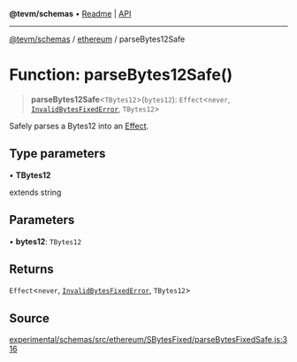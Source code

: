 **@tevm/schemas** • [Readme](../../README.md) \| [API](../../modules.md)

***

[@tevm/schemas](../../README.md) / [ethereum](../README.md) / parseBytes12Safe

# Function: parseBytes12Safe()

> **parseBytes12Safe**\<`TBytes12`\>(`bytes12`): `Effect`\<`never`, [`InvalidBytesFixedError`](../classes/InvalidBytesFixedError.md), `TBytes12`\>

Safely parses a Bytes12 into an [Effect](https://www.effect.website/docs/essentials/effect-type).

## Type parameters

• **TBytes12**

extends string

## Parameters

• **bytes12**: `TBytes12`

## Returns

`Effect`\<`never`, [`InvalidBytesFixedError`](../classes/InvalidBytesFixedError.md), `TBytes12`\>

## Source

[experimental/schemas/src/ethereum/SBytesFixed/parseBytesFixedSafe.js:316](https://github.com/evmts/tevm-monorepo/blob/main/experimental/schemas/src/ethereum/SBytesFixed/parseBytesFixedSafe.js#L316)
